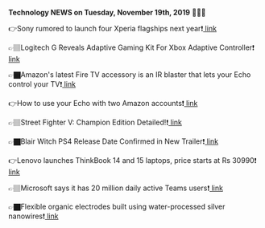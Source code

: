 <b>Technology NEWS on Tuesday, November 19th, 2019</b> 📡📡📡 

👉Sony rumored to launch four Xperia flagships next year❗️<a href='https://techblock.club/?p=1028'> link</a>

👉🏽Logitech G Reveals Adaptive Gaming Kit For Xbox Adaptive Controller❗️<a href='https://techblock.club/?p=1030'> link</a>

👉🏿Amazon's latest Fire TV accessory is an IR blaster that lets your Echo control your TV❗️<a href='https://techblock.club/?p=1032'> link</a>

👉How to use your Echo with two Amazon accounts❗️<a href='https://techblock.club/?p=1034'> link</a>

👉🏽Street Fighter V: Champion Edition Detailed!❗️<a href='https://techblock.club/?p=1036'> link</a>

👉🏿Blair Witch PS4 Release Date Confirmed in New Trailer❗️<a href='https://techblock.club/?p=1038'> link</a>

👉Lenovo launches ThinkBook 14 and 15 laptops, price starts at Rs 30990❗️<a href='https://techblock.club/?p=1040'> link</a>

👉🏽Microsoft says it has 20 million daily active Teams users❗️<a href='https://techblock.club/?p=1042'> link</a>

👉🏿Flexible organic electrodes built using water-processed silver nanowires❗️<a href='https://techblock.club/?p=1044'> link</a>

